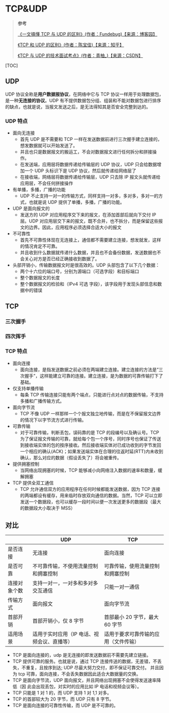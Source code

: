 <!--
 * @Author: yaohebin
 * @Date: 2021-02-01 17:38:41
 * @LastEditTime: 2022-06-16 08:48:18
 * @LastEditors: yaohebin
 * @Description: TCP&UDP
-->
# TCP&UDP

> **参考**
>
> [《一文搞懂 TCP 与 UDP 的区别》(作者：Fundebug)【来源：博客园】](https://www.cnblogs.com/fundebug/p/differences-of-tcp-and-udp.html)
>
> [《TCP 和 UDP 的区别》(作者：陈宝佳)【来源：知乎】](https://zhuanlan.zhihu.com/p/24860273)
>
> [《TCP 与 UDP 的技术面试考点》(作者：青柚\_)【来源：CSDN】](https://blog.csdn.net/qq_38950316/article/details/81122894)

[TOC]

## UDP

UDP 协议全称是**用户数据报协议**，在网络中它与 TCP 协议一样用于处理数据包，是一种**无连接的协议**。UDP 有不提供数据包分组、组装和不能对数据包进行排序的缺点，也就是说，当报文发送之后，是无法得知其是否安全完整到达的。

### UDP 特点

- 面向无连接
  - 首先 UDP 是不需要和 TCP 一样在发送数据前进行三次握手建立连接的，想发数据就可以开始发送了。
  - 并且也只是数据报文的搬运工，不会对数据报文进行任何拆分和拼接操作。
  - 在发送端，应用层将数据传递给传输层的 UDP 协议，UDP 只会给数据增加一个 UDP 头标识下是 UDP 协议，然后就传递给网络层了
  - 在接收端，网络层将数据传递给传输层，UDP 只去除 IP 报文头就传递给应用层，不会任何拼接操作
- 有单播，多播，广播的功能
  - UDP 不止支持一对一的传输方式，同样支持一对多，多对多，多对一的方式，也就是说 UDP 提供了单播，多播，广播的功能。
- UDP 是面向报文的
  - 发送方的 UDP 对应用程序交下来的报文，在添加首部后就向下交付 IP 层。UDP 对应用层交下来的报文，既不合并，也不拆分，而是保留这些报文的边界。因此，应用程序必须选择合适大小的报文
- 不可靠性
  - 首先不可靠性体现在无连接上，通信都不需要建立连接，想发就发，这样的情况肯定不可靠。
  - 并且收到什么数据就传递什么数据，并且也不会备份数据，发送数据也不会关心对方是否已经正确接收到数据了。
- 头部开销小，传输数据报文时是很高效的。UDP 头部包含了以下几个数据：
  - 两个十六位的端口号，分别为源端口（可选字段）和目标端口
  - 整个数据报文的长度
  - 整个数据报文的检验和（IPv4 可选 字段），该字段用于发现头部信息和数据中的错误

## TCP

### 三次握手

### 四次挥手

### TCP 特点

- 面向连接
  - 面向连接，是指发送数据之前必须在两端建立连接。建立连接的方法是“三次握手”，这样能建立可靠的连接。建立连接，是为数据的可靠传输打下了基础。
- 仅支持单播传输
  - 每条 TCP 传输连接只能有两个端点，只能进行点对点的数据传输，不支持多播和广播传输方式。
- 面向字节流
  - TCP 不像 UDP 一样那样一个个报文独立地传输，而是在不保留报文边界的情况下以字节流方式进行传输。
- 可靠传输
  - 对于可靠传输，判断丢包，误码靠的是 TCP 的段编号以及确认号。TCP 为了保证报文传输的可靠，就给每个包一个序号，同时序号也保证了传送到接收端实体的包的按序接收。然后接收端实体对已成功收到的字节发回一个相应的确认(ACK)；如果发送端实体在合理的往返时延(RTT)内未收到确认，那么对应的数据（假设丢失了）将会被重传。
- 提供拥塞控制
  - 当网络出现拥塞的时候，TCP 能够减小向网络注入数据的速率和数量，缓解拥塞
- TCP 提供全双工通信
  - TCP 允许通信双方的应用程序在任何时候都能发送数据，因为 TCP 连接的两端都设有缓存，用来临时存放双向通信的数据。当然，TCP 可以立即发送一个数据段，也可以缓存一段时间以便一次发送更多的数据段（最大的数据段大小取决于 MSS）

## 对比

|              | UDP                                         | TCP                                  |
| ------------ | ------------------------------------------- | ------------------------------------ |
| 是否连接     | 无连接                                      | 面向连接                             |
| 是否可靠     | 不可靠传输，不使用流量控制和拥塞控制        | 可靠传输，使用流量控制和拥塞控制     |
| 连接对象个数 | 支持一对一，一对多和多对多交互通信          | 只能一对一通信                       |
| 传输方式     | 面向报文                                    | 面向字节流                           |
| 首部开销     | 首部开销小，仅 8 字节                       | 首部最小 20 字节，最大 60 字节       |
| 适用场景     | 适用于实时应用（IP 电话、视频会议、直播等） | 适用于要求可靠传输的应用（文件传输） |

- TCP 是面向连接的，udp 是无连接的即发送数据前不需要先建立链接。
- TCP 提供可靠的服务。也就是说，通过 TCP 连接传送的数据，无差错，不丢失，不重复，且按序到达; UDP 尽最大努力交付，即不保证可靠交付。 并且因为 tcp 可靠，面向连接，不会丢失数据因此适合大数据量的交换。
- TCP 是面向字节流，UDP 面向报文，并且网络出现拥塞不会使得发送速率降低（因 此会出现丢包，对实时的应用比如 IP 电话和视频会议等）。
- TCP 只能是 1 对 1 的，而 UDP 支持 1 对 1,1 对多。
- TCP 的首部较大为 20 字节，而 UDP 只有 8 字节。
- TCP 是面向连接的可靠性传输，而 UDP 是不可靠的。

